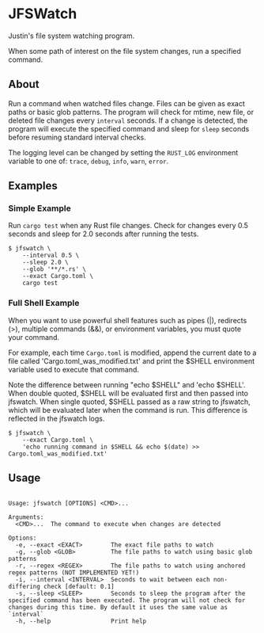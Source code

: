 # JFSWatch

Justin's file system watching program.

When some path of interest on the file system changes, run a specified command.

## About

Run a command when watched files change. Files can be given as exact paths or
basic glob patterns. The program will check for mtime, new file, or deleted
file changes every `interval` seconds. If a change is detected, the program
will execute the specified command and sleep for `sleep` seconds before
resuming standard interval checks.

The logging level can be changed by setting the `RUST_LOG` environment variable
to one of: `trace`, `debug`, `info`, `warn`, `error`.

## Examples

### Simple Example

Run `cargo test` when any Rust file changes. Check for changes every 0.5
seconds and sleep for 2.0 seconds after running the tests.

```shell
$ jfswatch \
    --interval 0.5 \
    --sleep 2.0 \
    --glob '**/*.rs' \
    --exact Cargo.toml \
    cargo test
```

### Full Shell Example

When you want to use powerful shell features such as pipes (|), redirects (>),
multiple commands (&&), or environment variables, you must quote your command.

For example, each time `Cargo.toml` is modified, append the current date to a
file called 'Cargo.toml_was_modified.txt' and print the $SHELL environment
variable used to execute that command.

Note the difference between running "echo $SHELL" and 'echo $SHELL'. When
double quoted, $SHELL will be evaluated first and then passed into jfswatch.
When single quoted, $SHELL passed as a raw string to jfswatch, which will be
evaluated later when the command is run. This difference is reflected in the
jfswatch logs.

```shell
$ jfswatch \
    --exact Cargo.toml \
    'echo running command in $SHELL && echo $(date) >> Cargo.toml_was_modified.txt'
```

## Usage
```

Usage: jfswatch [OPTIONS] <CMD>...

Arguments:
  <CMD>...  The command to execute when changes are detected

Options:
  -e, --exact <EXACT>        The exact file paths to watch
  -g, --glob <GLOB>          The file paths to watch using basic glob patterns
  -r, --regex <REGEX>        The file paths to watch using anchored regex patterns (NOT IMPLEMENTED YET!)
  -i, --interval <INTERVAL>  Seconds to wait between each non-differing check [default: 0.1]
  -s, --sleep <SLEEP>        Seconds to sleep the program after the specified command has been executed. The program will not check for changes during this time. By default it uses the same value as `interval`
  -h, --help                 Print help
